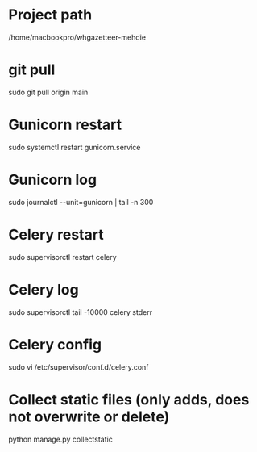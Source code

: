 # Project path

/home/macbookpro/whgazetteer-mehdie

# git pull

sudo git pull origin main

# Gunicorn restart

sudo systemctl restart gunicorn.service

# Gunicorn log

sudo journalctl --unit=gunicorn | tail -n 300

# Celery restart

sudo supervisorctl restart celery

# Celery log

sudo supervisorctl tail -10000 celery stderr

# Celery config

sudo vi /etc/supervisor/conf.d/celery.conf

# Collect static files (only adds, does not overwrite or delete)
python manage.py collectstatic